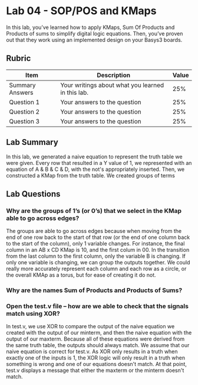 # Lab 04 - SOP/POS and KMaps

In this lab, you’ve learned how to apply KMaps, Sum Of Products and Products of
sums to simplify digital logic equations. Then, you’ve proven out that they work
using an implemented design on your Basys3 boards.

## Rubric

| Item | Description | Value |
| ---- | ----------- | ----- |
| Summary Answers | Your writings about what you learned in this lab. | 25% |
| Question 1 | Your answers to the question | 25% |
| Question 2 | Your answers to the question | 25% |
| Question 3 | Your answers to the question | 25% |

## Lab Summary

In this lab, we generated a naive equation to represent the truth table we were given. Every row that resulted in a Y value of 1, we represented with an equation of A & B & C & D, with the not's appropriately inserted. Then, we constructed a KMap from the truth table. We created groups of terms 

## Lab Questions

### Why are the groups of 1’s (or 0’s) that we select in the KMap able to go across edges?

The groups are able to go across edges because when moving from the end of one row back to the start of that row (or the end of one column back to the start of the column), only 1 variable changes. For instance, the final column in an AB x CD KMap is 10, and the first colum in 00. In the transition from the last column to the first column, only the variable B is changing. If only one variable is changing, we can group the outputs together. We could really more accurately represent each column and each row as a circle, or the overall KMAp as a torus, but for ease of creating it do not.

### Why are the names Sum of Products and Products of Sums?



### Open the test.v file – how are we able to check that the signals match using XOR?
In test.v, we use XOR to compare the output of the naive equation we created with the output of our minterm, and then the naive equation with the output of our maxterm. Because all of these equations were derived from the same truth table, the outputs should always match. We assume that our naive equation is correct for test.v. As XOR only results in a truth when exactly one of the inputs is 1, the XOR logic will only result in a truth when something is wrong and one of our equations doesn't match. At that point, test.v displays a message that either the maxterm or the minterm doesn't match.
